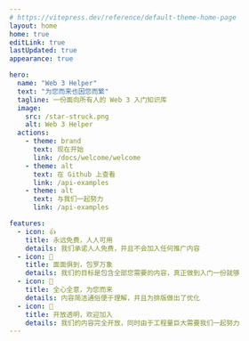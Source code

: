 ```yaml
---
# https://vitepress.dev/reference/default-theme-home-page
layout: home
home: true
editLink: true
lastUpdated: true
appearance: true

hero:
  name: "Web 3 Helper"
  text: "为您而来也因您而繁"
  tagline: 一份面向所有人的 Web 3 入门知识库
  image:
    src: /star-struck.png
    alt: Web 3 Helper
  actions:
    - theme: brand
      text: 现在开始
      link: /docs/welcome/welcome  
    - theme: alt
      text: 在 Github 上查看
      link: /api-examples
    - theme: alt
      text: 与我们一起努力
      link: /api-examples

features:
  - icon: 👍
    title: 永远免费，人人可用
    details: 我们承诺人人免费，并且不会加入任何推广内容
  - icon: 🎁
    title: 面面俱到，包罗万象
    details: 我们的目标是包含全部您需要的内容，真正做到入门一份就够
  - icon: 🔬
    title: 全心全意，为您而来
    details: 内容简洁通俗便于理解，并且为排版做出了优化
  - icon: 🔎
    title: 开放透明，欢迎加入
    details: 我们的内容完全开放，同时由于工程量巨大需要我们一起努力
---
```

